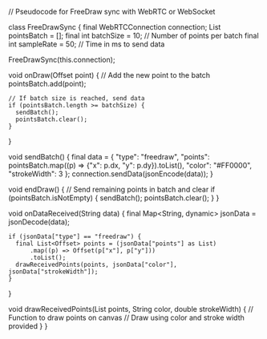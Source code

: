 // Pseudocode for FreeDraw sync with WebRTC or WebSocket

class FreeDrawSync {
  final WebRTCConnection connection;
  List<Offset> pointsBatch = [];
  final int batchSize = 10; // Number of points per batch
  final int sampleRate = 50; // Time in ms to send data

  FreeDrawSync(this.connection);

  void onDraw(Offset point) {
    // Add the new point to the batch
    pointsBatch.add(point);

    // If batch size is reached, send data
    if (pointsBatch.length >= batchSize) {
      sendBatch();
      pointsBatch.clear();
    }
  }

  void sendBatch() {
    final data = {
      "type": "freedraw",
      "points": pointsBatch.map((p) => {"x": p.dx, "y": p.dy}).toList(),
      "color": "#FF0000",
      "strokeWidth": 3
    };
    connection.sendData(jsonEncode(data));
  }

  void endDraw() {
    // Send remaining points in batch and clear
    if (pointsBatch.isNotEmpty) {
      sendBatch();
      pointsBatch.clear();
    }
  }

  void onDataReceived(String data) {
    final Map<String, dynamic> jsonData = jsonDecode(data);

    if (jsonData["type"] == "freedraw") {
      final List<Offset> points = (jsonData["points"] as List)
          .map((p) => Offset(p["x"], p["y"]))
          .toList();
      drawReceivedPoints(points, jsonData["color"], jsonData["strokeWidth"]);
    }
  }

  void drawReceivedPoints(List<Offset> points, String color, double strokeWidth) {
    // Function to draw points on canvas
    // Draw using color and stroke width provided
  }
}
